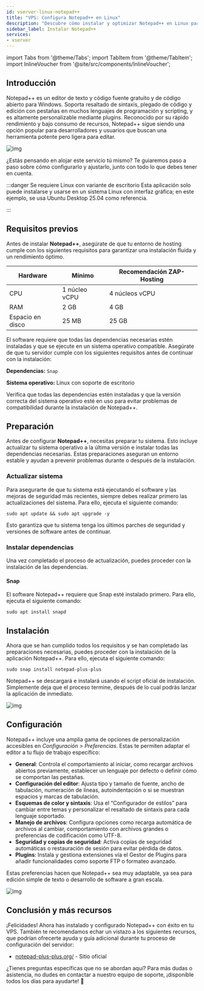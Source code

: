 ```yaml
---
id: vserver-linux-notepad++
title: "VPS: Configura Notepad++ en Linux"
description: "Descubre cómo instalar y optimizar Notepad++ en Linux para una edición y desarrollo de código eficiente y ligero → Aprende más ahora"
sidebar_label: Instalar Notepad++
services:
- vserver
---
```


import Tabs from '@theme/Tabs';
import TabItem from '@theme/TabItem';
import InlineVoucher from '@site/src/components/InlineVoucher';

## Introducción

Notepad++ es un editor de texto y código fuente gratuito y de código abierto para Windows. Soporta resaltado de sintaxis, plegado de código y edición con pestañas en muchos lenguajes de programación y scripting, y es altamente personalizable mediante plugins. Reconocido por su rápido rendimiento y bajo consumo de recursos, Notepad++ sigue siendo una opción popular para desarrolladores y usuarios que buscan una herramienta potente pero ligera para editar.

![img](https://screensaver01.zap-hosting.com/index.php/s/jMMDejqDfWDCfrr/preview)

¿Estás pensando en alojar este servicio tú mismo? Te guiaremos paso a paso sobre cómo configurarlo y ajustarlo, junto con todo lo que debes tener en cuenta.

:::danger Se requiere Linux con variante de escritorio
Esta aplicación solo puede instalarse y usarse en un sistema Linux con interfaz gráfica; en este ejemplo, se usa Ubuntu Desktop 25.04 como referencia.

:::

<InlineVoucher />



## Requisitos previos

Antes de instalar **Notepad++**, asegúrate de que tu entorno de hosting cumple con los siguientes requisitos para garantizar una instalación fluida y un rendimiento óptimo.

| Hardware | Mínimo | Recomendación ZAP-Hosting |
| ---------- | ------------ | -------------------------- |
| CPU | 1 núcleo vCPU | 4 núcleos vCPU |
| RAM | 2 GB | 4 GB |
| Espacio en disco | 25 MB | 25 GB |

El software requiere que todas las dependencias necesarias estén instaladas y que se ejecute en un sistema operativo compatible. Asegúrate de que tu servidor cumple con los siguientes requisitos antes de continuar con la instalación:

**Dependencias:** `Snap`

**Sistema operativo:** Linux con soporte de escritorio

Verifica que todas las dependencias estén instaladas y que la versión correcta del sistema operativo esté en uso para evitar problemas de compatibilidad durante la instalación de Notepad++.



## Preparación

Antes de configurar **Notepad++**, necesitas preparar tu sistema. Esto incluye actualizar tu sistema operativo a la última versión e instalar todas las dependencias necesarias. Estas preparaciones aseguran un entorno estable y ayudan a prevenir problemas durante o después de la instalación.


### Actualizar sistema
Para asegurarte de que tu sistema está ejecutando el software y las mejoras de seguridad más recientes, siempre debes realizar primero las actualizaciones del sistema. Para ello, ejecuta el siguiente comando:

```
sudo apt update && sudo apt upgrade -y
```
Esto garantiza que tu sistema tenga los últimos parches de seguridad y versiones de software antes de continuar.

### Instalar dependencias
Una vez completado el proceso de actualización, puedes proceder con la instalación de las dependencias.

#### Snap
El software Notepad++ requiere que Snap esté instalado primero. Para ello, ejecuta el siguiente comando: 
```
sudo apt install snapd
```




## Instalación
Ahora que se han cumplido todos los requisitos y se han completado las preparaciones necesarias, puedes proceder con la instalación de la aplicación Notepad++. Para ello, ejecuta el siguiente comando:

```
sudo snap install notepad-plus-plus
```

Notepad++ se descargará e instalará usando el script oficial de instalación. Simplemente deja que el proceso termine, después de lo cual podrás lanzar la aplicación de inmediato.

![img](https://screensaver01.zap-hosting.com/index.php/s/ca9Z8D37wCSrDbf/preview)



## Configuración

Notepad++ incluye una amplia gama de opciones de personalización accesibles en *Configuración > Preferencias*. Estas te permiten adaptar el editor a tu flujo de trabajo específico:

- **General**: Controla el comportamiento al iniciar, como recargar archivos abiertos previamente, establecer un lenguaje por defecto o definir cómo se comportan las pestañas.  
- **Configuración del editor**: Ajusta tipo y tamaño de fuente, ancho de tabulación, numeración de líneas, autoindentación o si se muestran espacios y marcas de tabulación.  
- **Esquemas de color y sintaxis**: Usa el “Configurador de estilos” para cambiar entre temas y personalizar el resaltado de sintaxis para cada lenguaje soportado.  
- **Manejo de archivos**: Configura opciones como recarga automática de archivos al cambiar, comportamiento con archivos grandes o preferencias de codificación como UTF-8.  
- **Seguridad y copias de seguridad**: Activa copias de seguridad automáticas o restauración de sesión para evitar pérdida de datos.  
- **Plugins**: Instala y gestiona extensiones vía el Gestor de Plugins para añadir funcionalidades como soporte FTP o formateo avanzado.  

Estas preferencias hacen que Notepad++ sea muy adaptable, ya sea para edición simple de texto o desarrollo de software a gran escala.

![img](https://screensaver01.zap-hosting.com/index.php/s/X8og5qnFkBTRcmA/preview)




## Conclusión y más recursos

¡Felicidades! Ahora has instalado y configurado Notepad++ con éxito en tu VPS. También te recomendamos echar un vistazo a los siguientes recursos, que podrían ofrecerte ayuda y guía adicional durante tu proceso de configuración del servidor:

- [notepad-plus-plus.org/](https://notepad-plus-plus.org/) - Sitio oficial

¿Tienes preguntas específicas que no se abordan aquí? Para más dudas o asistencia, no dudes en contactar a nuestro equipo de soporte, ¡disponible todos los días para ayudarte! 🙂



<InlineVoucher />